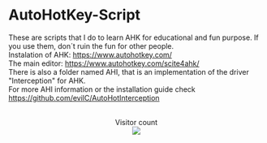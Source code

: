 # AutoHotKey-Script
These are scripts that I do to learn AHK for educational and fun purpose. If you use them, don´t ruin the fun for other people. <br>
Instalation of AHK: https://www.autohotkey.com/ <br>
The main editor: https://www.autohotkey.com/scite4ahk/ <br>
There is also a folder named AHI, that is an implementation of the driver "Interception" for AHK. <br>
For more AHI information or the installation guide check https://github.com/evilC/AutoHotInterception<br>
<br>
<!--Counter copied from "https://github.com/insolitum"-->
<p align="center"> 
  Visitor count<br>
  <img src="https://profile-counter.glitch.me/Javier-Andres-Dominguez/count.svg" />
</p>
